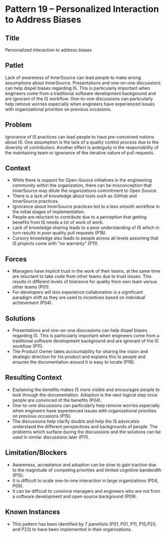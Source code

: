# Pattern 19 – Personalized Interaction to Address Biases

## Title

Personalized interaction to address biases

## Patlet

Lack of awareness of InnerSource can lead people to make wrong assumptions about InnerSource. Presentations and one-on-one discussions can help dispel biases regarding IS. This is particularly important when engineers come from a traditional software development background and are ignorant of the IS workflow. One-to-one discussions can particularly help remove worries especially when engineers have experienced issues with organizational priorities on previous occasions.

## Problem

Ignorance of IS practices can lead people to have pre-conceived notions about IS. One assumption is the lack of a quality control process due to the diversity of contributors. Another effect is ambiguity in the responsibility of the maintaining team or ignorance of the iterative nature of pull requests.

## Context

- While there is support for Open-Source initiatives in the engineering community within the organization, there can be misconception that InnerSource may dilute the organizations commitment to Open Source.
- There is a lack of knowledge about tools such as GitHub and InnerSource practices.
- Ignorance about InnerSource practices led to a less smooth workflow in the initial stages of implementation.
- People are reluctant to contribute due to a perception that getting benefits from IS needs a lot of work of work.
- Lack of knowledge sharing leads to a poor understanding of IS which in turn results in poor quality pull requests (P18).
- Cursory knowledge also leads to people across all levels assuming that IS projects come with "no warranty" (P11).

## Forces

- Managers have implicit trust in the work of their teams, at the same time are reluctant to take code from other teams due to trust issues. This results in different levels of tolerance for quality from own team versus other teams (P01).
- For developers will less experience collaboration is a significant paradigm shift as they are used to incentives based on individual achievement (P04).

## Solutions

- Presentations and one-on-one discussions can help dispel biases regarding IS. This is particularly important when engineers come from a traditional software development background and are ignorant of the IS workflow (P11).
- The Product Owner takes accountability for sharing the vision and strategic direction for his product and explains this to people and ensures the documentation around it is easy to locate (P18).

## Resulting Context

- Explaining the benefits makes IS more visible and encourages people to look through the documentation. Adoption is the next logical step once people are convinced of the benefits (P04).
- One-to-one discussions can particularly help remove worries especially when engineers have experienced issues with organizational priorities on previous occasions (P15).
- The discussions help clarify doubts and help the IS advocates understand the different perspectives and backgrounds of people. The problems which surface during the discussions and the solutions can be used in similar discussions later (P11).

## Limitation/Blockers

- Awareness, acceptance and adoption can be slow to gain traction due to the magnitude of competing priorities and limited cognitive bandwidth (P15).
- It is difficult to scale one-to-one interaction in large organizations (P04, P09).
- It can be difficult to convince managers and engineers who are not from a software development and open source background (P09).

## Known Instances

- This pattern has been identified by 7 panellists (P01, P01, P11, P15,P20, and P23) to have been implemented in their organizations.
